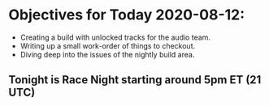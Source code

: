 # Objectives for Today 2020-08-12:

- Creating a build with unlocked tracks for the audio team.
- Writing up a small work-order of things to checkout.
- Diving deep into the issues of the nightly build area.

## Tonight is Race Night starting around 5pm ET (21 UTC)
